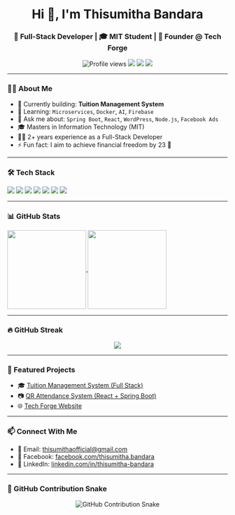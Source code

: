 <h1 align="center">Hi 👋, I'm Thisumitha Bandara</h1>
<h3 align="center">🚀 Full-Stack Developer | 🎓 MIT Student | 💼 Founder @ Tech Forge</h3>

<p align="center">
  <img src="https://komarev.com/ghpvc/?username=Thisumitha&label=Profile%20views&color=0e75b6&style=flat" alt="Profile views" />
  <a href="mailto:thisumithaofficial@gmail.com"><img src="https://img.shields.io/badge/Email-D14836?style=flat&logo=gmail&logoColor=white" /></a>
  <a href="https://linkedin.com/in/thisumitha-bandara"><img src="https://img.shields.io/badge/LinkedIn-blue?style=flat&logo=linkedin&logoColor=white" /></a>
  <a href="https://facebook.com/thisumitha.bandara"><img src="https://img.shields.io/badge/Facebook-1877F2?style=flat&logo=facebook&logoColor=white" /></a>
</p>

---

### 🧑‍💻 About Me

- 🔭 Currently building: **Tuition Management System**
- 🌱 Learning: `Microservices`, `Docker`, `AI`, `Firebase`
- 💬 Ask me about: `Spring Boot`, `React`, `WordPress`, `Node.js`, `Facebook Ads`
- 🎓 Masters in Information Technology (MIT)
- 👨‍💻 2+ years experience as a Full-Stack Developer
- ⚡ Fun fact: I aim to achieve financial freedom by 23 💸

---

### 🛠️ Tech Stack

<p>
  <img src="https://img.shields.io/badge/SpringBoot-6DB33F?style=for-the-badge&logo=spring&logoColor=white"/>
  <img src="https://img.shields.io/badge/Node.js-339933?style=for-the-badge&logo=node.js&logoColor=white"/>
  <img src="https://img.shields.io/badge/React-20232A?style=for-the-badge&logo=react&logoColor=61DAFB"/>
  <img src="https://img.shields.io/badge/Angular-DD0031?style=for-the-badge&logo=angular&logoColor=white"/>
  <img src="https://img.shields.io/badge/MySQL-005C84?style=for-the-badge&logo=mysql&logoColor=white"/>
  <img src="https://img.shields.io/badge/WordPress-21759B?style=for-the-badge&logo=wordpress&logoColor=white"/>
  <img src="https://img.shields.io/badge/Firebase-FFCA28?style=for-the-badge&logo=firebase&logoColor=black"/>
</p>

---

### 📊 GitHub Stats

<a href="https://github.com/Thisumitha">
  <img height=180 align="center" src="https://github-readme-stats.vercel.app/api?username=Thisumitha&show_icons=true&theme=radical&rank_icon=percentile&include_all_commits=true" />
</a>
<a href="https://github.com/Thisumitha">
  <img height=180 align="center" src="https://github-readme-stats.vercel.app/api/top-langs/?username=Thisumitha&layout=compact&theme=radical&langs_count=8" />
</a>

---

### 🔥 GitHub Streak

<p align="center">
  <img src="https://streak-stats.demolab.com?user=Thisumitha&theme=dark&hide_border=true&date_format=M%20j%5B%2C%20Y%5D"/>
</p>

---

### 📂 Featured Projects

- 🎓 [Tuition Management System (Full Stack)](https://github.com/Thisumitha/tuition-management)
- 📷 [QR Attendance System (React + Spring Boot)](https://github.com/Thisumitha/qr-attendance)
- 🌐 [Tech Forge Website](https://github.com/Thisumitha/techforge-site)

---

### 📫 Connect With Me

- 📧 Email: [thisumithaofficial@gmail.com](mailto:thisumithaofficial@gmail.com)
- 📱 Facebook: [facebook.com/thisumitha.bandara](https://facebook.com/thisumitha.bandara)
- 💼 LinkedIn: [linkedin.com/in/thisumitha-bandara](https://linkedin.com/in/thisumitha-bandara)

---

### 🐍 GitHub Contribution Snake

<p align="center">
  <img src="./dist/github-snake.svg" alt="GitHub Contribution Snake" />
</p>

